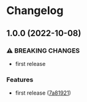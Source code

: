 # Changelog

## 1.0.0 (2022-10-08)


### ⚠ BREAKING CHANGES

* first release

### Features

* first release ([7a81921](https://github.com/ptonini/docker-images/commit/7a81921f0d0a8e7d3bae65d995dad3ff076ce1f9))
